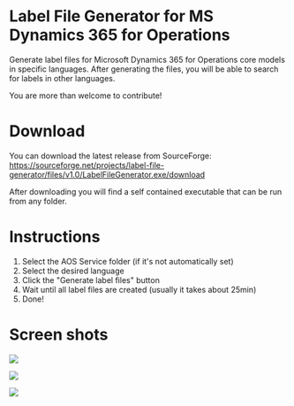 # Label File Generator for MS Dynamics 365 for Operations
Generate label files for Microsoft Dynamics 365 for Operations core models in specific languages. After generating the files, you will be able to search for labels in other languages.

You are more than welcome to contribute!

# Download
You can download the latest release from SourceForge: https://sourceforge.net/projects/label-file-generator/files/v1.0/LabelFileGenerator.exe/download

After downloading you will find a self contained executable that can be run from any folder.

# Instructions
1) Select the AOS Service folder (if it's not automatically set)
2) Select the desired language
3) Click the "Generate label files" button
4) Wait until all label files are created (usually it takes about 25min)
5) Done!

# Screen shots

![](https://github.com/ptornich/LabelFileGenerator/blob/master/Screenshots/screenshot_01.png)

![](https://github.com/ptornich/LabelFileGenerator/blob/master/Screenshots/screenshot_02.png)

![](https://github.com/ptornich/LabelFileGenerator/blob/master/Screenshots/screenshot_03.png)
